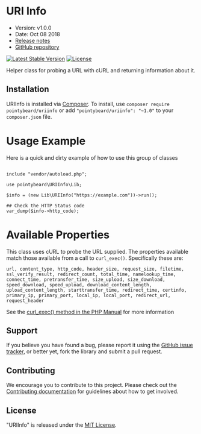 # URI Info

- Version: v1.0.0
- Date: Oct 08 2018
- [Release notes](https://github.com/pointybeard/uriinfo/blob/master/CHANGELOG.md)
- [GitHub repository](https://github.com/pointybeard/uriinfo)

[![Latest Stable Version](https://poser.pugx.org/pointybeard/uriinfo/version)](https://packagist.org/packages/pointybeard/uriinfo) [![License](https://poser.pugx.org/pointybeard/uriinfo/license)](https://packagist.org/packages/pointybeard/uriinfo)

Helper class for probing a URL with cURL and returning information about it.

## Installation

URIInfo is installed via [Composer](http://getcomposer.org/). To install, use `composer require pointybeard/uriinfo` or add `"pointybeard/uriinfo": "~1.0"` to your `composer.json` file.

# Usage Example

Here is a quick and dirty example of how to use this group of classes

```<?php

include "vendor/autoload.php";

use pointybeard\URIInfo\Lib;

$info = (new Lib\URIInfo("https://example.com"))->run();

## Check the HTTP Status code
var_dump($info->http_code);

```

# Available Properties

This class uses cURL to probe the URL supplied. The properties available match those available from a call to `curl_exec()`. Specifically these are:

    url, content_type, http_code, header_size, request_size, filetime, ssl_verify_result, redirect_count, total_time, namelookup_time, connect_time, pretransfer_time, size_upload, size_download, speed_download, speed_upload, download_content_length, upload_content_length, starttransfer_time, redirect_time, certinfo, primary_ip, primary_port, local_ip, local_port, redirect_url, request_header

See the [curl_exec() method in the PHP Manual](http://php.net/manual/en/function.curl-getinfo.php#refsect1-function.curl-getinfo-returnvalues) for more information

## Support

If you believe you have found a bug, please report it using the [GitHub issue tracker](https://github.com/pointybeard/uriinfo/issues),
or better yet, fork the library and submit a pull request.

## Contributing

We encourage you to contribute to this project. Please check out the [Contributing documentation](https://github.com/pointybeard/uriinfo/blob/master/CONTRIBUTING.md) for guidelines about how to get involved.

## License

"URIInfo" is released under the [MIT License](http://www.opensource.org/licenses/MIT).
